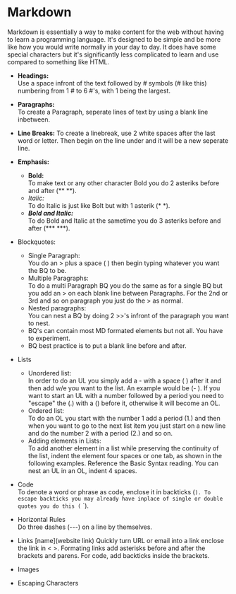 
# Markdown

Markdown is essentially a way to make content for the web without having to learn a programming language. It's designed to be simple and be more like how you would write normally in your day to day. It does have some special characters but it's significantly less complicated to learn and use compared to something like HTML.

- **Headings:**  
Use a space infront of the text followed by # symbols (# like this) numbering from 1 # to 6 #'s, with 1 being the largest.
- **Paragraphs:**  
To create a Paragraph, seperate lines of text by using a blank line inbetween.
- **Line Breaks:**
To create a linebreak, use 2 white spaces after the last word or letter. Then begin on the line under and it will be a new seperate line.
- **Emphasis:**  
  - **Bold:**  
  To make text or any other character Bold you do 2 asteriks before and after (** **).
  - *Italic:*  
  To do Italic is just like Bolt but with 1 asterik (* *).
  - ***Bold and Italic:***  
  To do Bold and Italic at the sametime you do 3 asteriks before and after (*** ***). 
- Blockquotes:  
  - Single Paragraph:  
  You do an > plus a space ( ) then begin typing whatever you want the BQ to be.  
  - Multiple Paragraphs:  
  To do a multi Paragraph BQ you do the same as for a single BQ but you add an > on each blank line between Paragraphs. For the 2nd or 3rd and so on paragraph you just do the > as normal.
  - Nested paragraphs:  
  You can nest a BQ by doing 2 >>'s infront of the paragraph you want to nest.
  - BQ's can contain most MD formated elements but not all. You have to experiment. 
  - BQ best practice is to put a blank line before and after.
- Lists
  - Unordered list:  
  In order to do an UL you simply add a - with a space ( ) after it and then add w/e you want to the list. An example would be (- ). If you want to start an UL with a number followed by a period you need to "escape" the (.) with a (\) before it, otherwise it will become an OL.
  - Ordered list:  
  To do an OL you start with the number 1 add a period (1.) and then when you want to go to the next list item you just start on a new line and do the number 2 with a period (2.) and so on.
  - Adding elements in Lists:  
  To add another element in a list while preserving the continuity of the list, indent the element four spaces or one tab, as shown in the following examples. Reference the Basic Syntax reading.
  You can nest an UL in an OL, indent 4 spaces. 
  
- Code  
To denote a word or phrase as code, enclose it in backticks (`).
To escape backticks you may already have inplace of single or double quotes you do this (` `).
- Horizontal Rules  
Do three dashes (---) on a line by themselves.
- Links
[name](website link)
Quickly turn URL or email into a link enclose the link in < >.
Formating links add asterisks before and after the brackets and parens. For code, add backticks inside the brackets.
- Images  


- Escaping Characters



